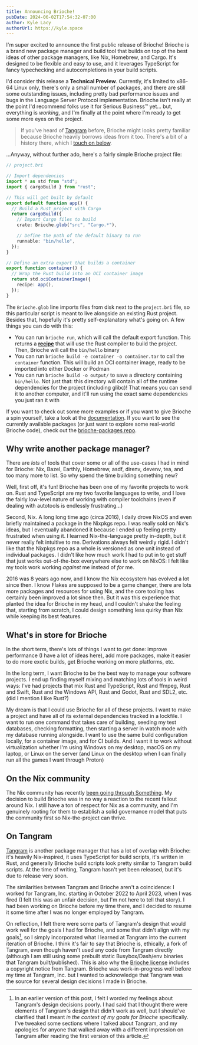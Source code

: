 ```yaml
---
title: Announcing Brioche!
pubDate: 2024-06-02T17:54:32-07:00
author: Kyle Lacy
authorUrl: https://kyle.space
---
```


I'm super excited to announce the first public release of Brioche! Brioche is a brand new package manager and build tool that builds on top of the best ideas of other package managers, like Nix, Homebrew, and Cargo. It's designed to be flexible and easy to use, and it leverages TypeScript for fancy typechecking and autocompletions in your build scripts.

I'd consider this release a **Technical Preview**. Currently, it's limited to x86-64 Linux only, there's only a small number of packages, and there are still some outstanding issues, including pretty bad performance issues and bugs in the Language Server Protocol implementation. Brioche isn't really at the point I'd recommend folks use it for Serious Business™ yet... but, everything is _working_, and I'm finally at the point where I'm ready to get some more eyes on the project.

> If you've heard of [Tangram](https://www.tangram.dev/) before, Brioche might looks pretty familiar because Brioche heavily borrows ideas from it too. There's a bit of a history there, which I [touch on below](#on-tangram).

...Anyway, without further ado, here's a fairly simple Brioche project file:

```ts
// project.bri

// Import dependencies
import * as std from "std";
import { cargoBuild } from "rust";

// This will get built by default
export default function app() {
  // Build a Rust project with Cargo
  return cargoBuild({
    // Import Cargo files to build
    crate: Brioche.glob("src", "Cargo.*"),

    // Define the path of the default binary to run
    runnable: "bin/hello",
  });
}

// Define an extra export that builds a container
export function container() {
  // Wrap the Rust build into an OCI container image
  return std.ociContainerImage({
    recipe: app(),
  });
}
```

The `Brioche.glob` line imports files from disk next to the `project.bri` file, so this particular script is meant to live alongside an existing Rust project. Besides that, hopefully it's pretty self-explanatory what's going on. A few things you can do with this:

- You can run `brioche run`, which will call the default export function. This returns a [**recipe**](/docs/core-concepts/recipes) that will use the Rust compiler to build the project. Then, Brioche will call the `bin/hello` binary
- You can run `brioche build -e container -o container.tar` to call the `container` function. This will build an OCI container image, ready to be imported into either Docker or Podman
- You can run `brioche build -o output/` to save a directory containing `bin/hello`. Not just that: this directory will contain all of the runtime dependencies for the project (including glibc)! That means you can send it to another computer, and it'll run using the exact same dependencies you just ran it with

If you want to check out some more examples or if you want to give Brioche a spin yourself, take a look at the [documentation](/docs). If you want to see the currently available packages (or just want to explore some real-world Brioche code), check out the [brioche-packages repo](https://github.com/brioche-dev/brioche-packages).

## Why write another package manager?

There are _lots_ of tools that cover some or all of the use-cases I had in mind for Brioche: Nix, Bazel, Earthly, Homebrew, asdf, direnv, devenv, tea, and too many more to list. So why spend the time building something new?

Well, first off, it's fun! Brioche has been one of my favorite projects to work on. Rust and TypeScript are my two favorite languages to write, and I love the fairly low-level nature of working with compiler toolchains (even if dealing with autotools is endlessly frustrating...)

Second, Nix. A long long time ago (circa 2016), I daily drove NixOS and even briefly maintained a package in the Nixpkgs repo. I was really sold on Nix's ideas, but I eventually abandoned it because I ended up feeling pretty frustrated when using it. I learned Nix-the-language pretty in-depth, but it never really felt intuitive to me. Derivations always felt weirdly rigid. I didn't like that the Nixpkgs repo as a whole is versioned as one unit instead of individual packages. I didn't like how much work I had to put in to get stuff that just works out-of-the-box everywhere else to work on NixOS: I felt like my tools work working _against_ me instead of _for_ me.

2016 was 8 years ago now, and I know the Nix ecosystem has evolved a lot since then. I know Flakes are supposed to be a game changer, there are lots more packages and resources for using Nix, and the core tooling has certainly been improved a lot since then. But it was this experience that planted the idea for Brioche in my head, and I couldn't shake the feeling that, starting from scratch, I could design something less quirky than Nix while keeping its best features.

## What's in store for Brioche

In the short term, there's lots of things I want to get done: improve performance (I have a lot of ideas here), add more packages, make it easier to do more exotic builds, get Brioche working on more platforms, etc.

In the long term, I want Brioche to be the best way to manage your software projects. I end up finding myself mixing and matching lots of tools in weird ways: I've had projects that mix Rust and TypeScript, Rust and ffmpeg, Rust and Swift, Rust and the Windows API, Rust and Godot, Rust and SDL2, etc. (did I mention I like Rust?)

My dream is that I could use Brioche for all of these projects. I want to make a project and have all of its external dependencies tracked in a lockfile. I want to run one command that takes care of building, seeding my test databases, checking formatting, then starting a server in watch mode with my database running alongside. I want to use the same build configuration locally, for a container image, and for CI builds. And I want it to work without virtualization whether I'm using Windows on my desktop, macOS on my laptop, or Linux on the server (and Linux on the desktop when I can finally run all the games I want through Proton)

## On the Nix community

The Nix community has recently [been going through Something](https://lwn.net/Articles/970824/). My decision to build Brioche was in no way a reaction to the recent fallout around Nix. I still have a ton of respect for Nix as a community, and I'm genuinely rooting for them to establish a solid governance model that puts the community first so Nix-the-project can thrive.

## On Tangram

[Tangram](https://www.tangram.dev/) is another package manager that has a lot of overlap with Brioche: it's heavily Nix-inspired, it uses TypeScript for build scripts, it's written in Rust, and generally Brioche build scripts look pretty similar to Tangram build scripts. At the time of writing, Tangram hasn't yet been released, but it's due to release very soon.

The similarities between Tangram and Brioche aren't a coincidence: I worked for Tangram, Inc. starting in October 2022 to April 2023, when I was fired (I felt this was an unfair decision, but I'm not here to tell that story). I had been working on Brioche before my time there, and I decided to resume it some time after I was no longer employed by Tangram.

On reflection, I felt there were some parts of Tangram's design that would work well for the goals I had for Brioche, and some that didn't align with my goals[^1], so I simply incorporated what I learned at Tangram into the current iteration of Brioche. I think it's fair to say that Brioche is, ethically, a fork of Tangram, even though haven't used any code from Tangram directly (although I am still using some prebuilt static Busybox/Dash/env binaries that Tangram built/published). This is also why the [Brioche license](https://github.com/brioche-dev/brioche/blob/2dd8b881b68adb090c5115e245c3dbc1ee605e6c/LICENSE.md) includes a copyright notice from Tangram. Brioche was work-in-progress well before my time at Tangram, Inc. but I wanted to acknowledge that Tangram was the source for several design decisions I made in Brioche.

[^1]: In an earlier version of this post, I felt I worded my feelings about Tangram's design decisions poorly. I had said that I thought there were elements of Tangram's design that didn't work as well, but I should've clarified that I meant _in the context of my goals for Brioche_ specifically. I've tweaked some sections where I talked about Tangram, and my apologies for anyone that walked away with a different impression on Tangram after reading the first version of this article.
